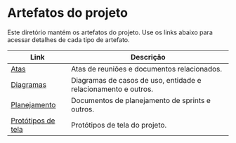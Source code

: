 # Artefatos do projeto

Este diretório mantém os artefatos do projeto. Use os links abaixo para acessar detalhes de cada tipo de artefato.

| Link                                                     | Descrição                                                      |
| -------------------------------------------------------- | -------------------------------------------------------------- |
| [Atas](./Atas/README.md)                                 | Atas de reuniões e documentos relacionados.                    |
| [Diagramas](./Diagramas/README.md)                       | Diagramas de casos de uso, entidade e relacionamento e outros. |
| [Planejamento](./Planejamento/README.md)                 | Documentos de planejamento de sprints e outros.                |
| [Protótipos de tela](./Protótipos%20de%20tela/README.md) | Protótipos de tela do projeto.                                 |
